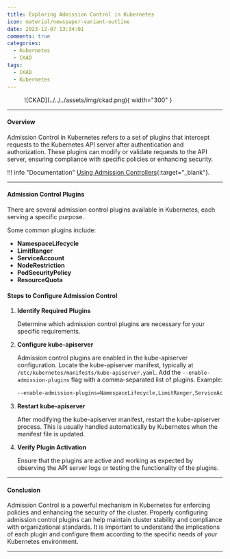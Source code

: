 ```yaml
---
title: Exploring Admission Control in Kubernetes
icon: material/newspaper-variant-outline
date: 2023-12-07 13:34:01
comments: true
categories:
  - Kubernetes
  - CKAD
tags:
  - CKAD
  - Kubernetes
---
```


<!-- markdownlint-disable MD033 -->
<figure markdown="span">
  ![CKAD](../../../assets/img/ckad.png){ width="300" }
</figure>

---

#### Overview

Admission Control in Kubernetes refers to a set of plugins that intercept requests to the Kubernetes API server after authentication and authorization. These plugins can modify or validate requests to the API server, ensuring compliance with specific policies or enhancing security.

!!! info "Documentation"
    [Using Admission Controllers](https://kubernetes.io/docs/reference/access-authn-authz/admission-controllers/){:target="_blank"}.

---

#### Admission Control Plugins

There are several admission control plugins available in Kubernetes, each serving a specific purpose.

  Some common plugins include:

- **NamespaceLifecycle**
- **LimitRanger**
- **ServiceAccount**
- **NodeRestriction**
- **PodSecurityPolicy**
- **ResourceQuota**

#### Steps to Configure Admission Control

1. **Identify Required Plugins**

    Determine which admission control plugins are necessary for your specific requirements.

2. **Configure kube-apiserver**

    Admission control plugins are enabled in the kube-apiserver configuration.
    Locate the kube-apiserver manifest, typically at `/etc/kubernetes/manifests/kube-apiserver.yaml`.
    Add the `--enable-admission-plugins` flag with a comma-separated list of plugins. Example:

    ```bash
    --enable-admission-plugins=NamespaceLifecycle,LimitRanger,ServiceAccount
    ```

3. **Restart kube-apiserver**

    After modifying the kube-apiserver manifest, restart the kube-apiserver process. This is usually handled automatically by Kubernetes when the manifest file is updated.

4. **Verify Plugin Activation**

    Ensure that the plugins are active and working as expected by observing the API server logs or testing the functionality of the plugins.

---

#### Conclusion

Admission Control is a powerful mechanism in Kubernetes for enforcing policies and enhancing the security of the cluster. Properly configuring admission control plugins can help maintain cluster stability and compliance with organizational standards. It is important to understand the implications of each plugin and configure them according to the specific needs of your Kubernetes environment.

---
